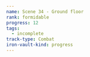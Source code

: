 ```yaml
---
name: Scene 34 - Ground floor
rank: formidable
progress: 12
tags:
  - incomplete
track-type: Combat
iron-vault-kind: progress
---
```



```iron-vault-track
```

